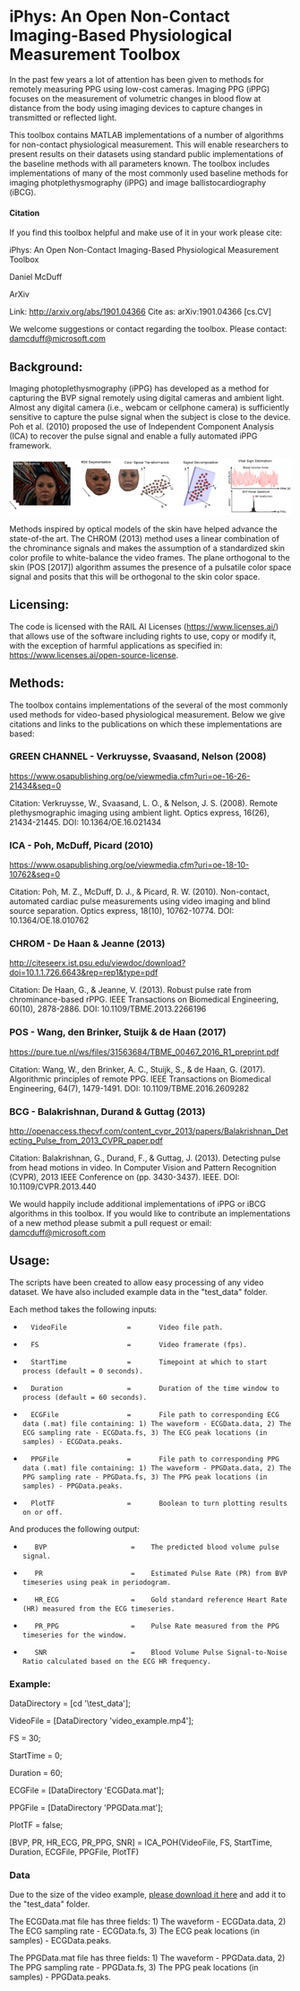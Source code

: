 # iPhys: An Open  Non-Contact  Imaging-Based  Physiological  Measurement Toolbox
In the past few years a lot of attention has been given to methods for remotely measuring PPG using low-cost cameras.  Imaging PPG (iPPG) focuses on the measurement of volumetric changes in blood flow at distance from the body using imaging devices to capture changes in transmitted or reflected light. 

This toolbox contains MATLAB implementations of a number of algorithms for non-contact physiological measurement. This will enable researchers to present results on their datasets using standard public implementations of the baseline methods with all parameters known. The toolbox includes implementations of many of the most commonly used baseline methods for imaging photplethysmography (iPPG) and image ballistocardiography (iBCG).

#### Citation ####

If you find this toolbox helpful and make use of it in your work please cite:

iPhys: An Open Non-Contact Imaging-Based Physiological Measurement Toolbox

Daniel McDuff

ArXiv

Link: http://arxiv.org/abs/1901.04366
Cite as:	arXiv:1901.04366 [cs.CV]

We welcome suggestions or contact regarding the toolbox.  Please contact: damcduff@microsoft.com

## Background: ## 

Imaging photoplethysmography (iPPG) has developed as a method for capturing the BVP signal remotely using digital cameras and ambient light. Almost any digital camera (i.e., webcam or cellphone camera) is sufficiently sensitive to capture the pulse signal when the subject is close to the device.  Poh et al. (2010) proposed the use of Independent Component Analysis (ICA) to recover the pulse signal and enable a fully automated iPPG framework.

![Alt text](imgs/Imaging_PPG.png?raw=true "Imaging PPG pipeline.")

Methods inspired by optical models of the skin have helped advance the state-of-the art. The CHROM (2013) method uses a linear combination of the chrominance signals and makes the assumption of a standardized skin color profile to white-balance the video frames. 
The plane orthogonal to the skin (POS [2017]) algorithm assumes the presence of a pulsatile color space signal and posits that this will be orthogonal to the skin color space.

## Licensing: ##

The code is licensed with the RAIL AI Licenses (https://www.licenses.ai/) that allows use of the software including rights to use, copy or modify it, with the exception of harmful applications as specified in: https://www.licenses.ai/open-source-license.

## Methods: ## 

The toolbox contains implementations of the several of the most commonly used methods for video-based physiological measurement. Below we give citations and links to the publications on which these implementations are based:

### GREEN CHANNEL - Verkruysse, Svaasand, Nelson (2008) ###

https://www.osapublishing.org/oe/viewmedia.cfm?uri=oe-16-26-21434&seq=0

Citation: Verkruysse, W., Svaasand, L. O., & Nelson, J. S. (2008). Remote plethysmographic imaging using ambient light. Optics express, 16(26), 21434-21445. DOI: 10.1364/OE.16.021434

### ICA - Poh, McDuff, Picard (2010) ###

https://www.osapublishing.org/oe/viewmedia.cfm?uri=oe-18-10-10762&seq=0

Citation: Poh, M. Z., McDuff, D. J., & Picard, R. W. (2010). Non-contact, automated cardiac pulse measurements using video imaging and blind source separation. Optics express, 18(10), 10762-10774. DOI: 10.1364/OE.18.010762

### CHROM - De Haan & Jeanne (2013) ###

http://citeseerx.ist.psu.edu/viewdoc/download?doi=10.1.1.726.6643&rep=rep1&type=pdf

Citation: De Haan, G., & Jeanne, V. (2013). Robust pulse rate from chrominance-based rPPG. IEEE Transactions on Biomedical Engineering, 60(10), 2878-2886. DOI: 10.1109/TBME.2013.2266196

### POS - Wang, den Brinker, Stuijk & de Haan (2017) ###

https://pure.tue.nl/ws/files/31563684/TBME_00467_2016_R1_preprint.pdf

Citation: Wang, W., den Brinker, A. C., Stuijk, S., & de Haan, G. (2017). Algorithmic principles of remote PPG. IEEE Transactions on Biomedical Engineering, 64(7), 1479-1491. DOI: 10.1109/TBME.2016.2609282

### BCG - Balakrishnan, Durand & Guttag (2013) ###

http://openaccess.thecvf.com/content_cvpr_2013/papers/Balakrishnan_Detecting_Pulse_from_2013_CVPR_paper.pdf

Citation: Balakrishnan, G., Durand, F., & Guttag, J. (2013). Detecting pulse from head motions in video. In Computer Vision and Pattern Recognition (CVPR), 2013 IEEE Conference on (pp. 3430-3437). IEEE. DOI: 10.1109/CVPR.2013.440


We would happily include additional implementations of iPPG or iBCG algorithms in this toolbox. If you would like to contribute an implementations of a new method please submit a pull request or email: damcduff@microsoft.com

## Usage: ##

The scripts have been created to allow easy processing of any video dataset.  We have also included example data in the "test_data" folder.

Each method takes the following inputs:

*       VideoFile               =       Video file path.

*       FS                      =       Video framerate (fps).

*       StartTime               =       Timepoint at which to start process (default = 0 seconds).

*       Duration                =       Duration of the time window to process (default = 60 seconds).

*       ECGFile                 =       File path to corresponding ECG data (.mat) file containing: 1) The waveform - ECGData.data, 2) The ECG sampling rate - ECGData.fs, 3) The ECG peak locations (in samples) - ECGData.peaks.

*       PPGFile                 =       File path to corresponding PPG data (.mat) file containing: 1) The waveform - PPGData.data, 2) The PPG sampling rate - PPGData.fs, 3) The PPG peak locations (in samples) - PPGData.peaks.

*       PlotTF                  =       Boolean to turn plotting results on or off.

And produces the following output:

*        BVP                     =    The predicted blood volume pulse signal.

*        PR                      =    Estimated Pulse Rate (PR) from BVP timeseries using peak in periodogram.

*        HR_ECG                  =    Gold standard reference Heart Rate (HR) measured from the ECG timeseries.

*        PR_PPG                  =    Pulse Rate measured from the PPG timeseries for the window.

*        SNR                     =    Blood Volume Pulse Signal-to-Noise Ratio calculated based on the ECG HR frequency.


### Example: ###
DataDirectory           = [cd '\test_data\'];

VideoFile               = [DataDirectory 'video_example.mp4'];

FS                      = 30;

StartTime               = 0;

Duration                = 60;

ECGFile                 = [DataDirectory 'ECGData.mat'];

PPGFile                 = [DataDirectory 'PPGData.mat'];

PlotTF                  = false;


[BVP, PR, HR_ECG, PR_PPG, SNR] = ICA_POH(VideoFile, FS, StartTime, Duration, ECGFile, PPGFile, PlotTF)


### Data ###

Due to the size of the video example, [please download it here](https://drive.google.com/open?id=1oD4VbBD9ColSlbiIMEgxbvQ7LnXHPy1_) and add it to the "test_data" folder. 

The ECGData.mat file has three fields: 1) The waveform - ECGData.data, 2) The ECG sampling rate - ECGData.fs, 3) The ECG peak locations (in samples) - ECGData.peaks.

The PPGData.mat file has three fields: 1) The waveform - PPGData.data, 2) The PPG sampling rate - PPGData.fs, 3) The PPG peak locations (in samples) - PPGData.peaks.
